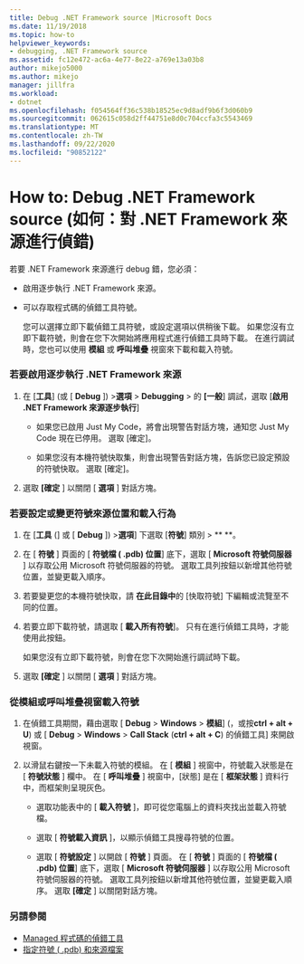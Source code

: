 ```yaml
---
title: Debug .NET Framework source |Microsoft Docs
ms.date: 11/19/2018
ms.topic: how-to
helpviewer_keywords:
- debugging, .NET Framework source
ms.assetid: fc12e472-ac6a-4e77-8e22-a769e13a03b8
author: mikejo5000
ms.author: mikejo
manager: jillfra
ms.workload:
- dotnet
ms.openlocfilehash: f054564ff36c538b18525ec9d8adf9b6f3d060b9
ms.sourcegitcommit: 062615c058d2ff44751e8d0c704ccfa3c5543469
ms.translationtype: MT
ms.contentlocale: zh-TW
ms.lasthandoff: 09/22/2020
ms.locfileid: "90852122"
---
```

# <a name="how-to-debug-net-framework-source"></a>How to: Debug .NET Framework source (如何：對 .NET Framework 來源進行偵錯)

若要 .NET Framework 來源進行 debug 錯，您必須：

- 啟用逐步執行 .NET Framework 來源。

- 可以存取程式碼的偵錯工具符號。

  您可以選擇立即下載偵錯工具符號，或設定選項以供稍後下載。 如果您沒有立即下載符號，則會在您下次開始將應用程式進行偵錯工具時下載。 在進行調試時，您也可以使用 **模組** 或 **呼叫堆疊** 視窗來下載和載入符號。

### <a name="to-enable-stepping-into-net-framework-source"></a>若要啟用逐步執行 .NET Framework 來源

1. 在 [**工具**] (或 [ **Debug** ]) >**選項**  >  **Debugging**  >  的 **[一般**] 調試，選取 [**啟用 .NET Framework 來源逐步執行**]

   - 如果您已啟用 Just My Code，將會出現警告對話方塊，通知您 Just My Code 現在已停用。 選取 [確定]。

   - 如果您沒有本機符號快取集，則會出現警告對話方塊，告訴您已設定預設的符號快取。 選取 [確定]。

1. 選取 **[確定** ] 以關閉 [ **選項** ] 對話方塊。

### <a name="to-set-or-change-symbol-source-locations-and-loading-behavior"></a>若要設定或變更符號來源位置和載入行為

1. 在 [**工具** (] 或 [ **Debug** ]) >**選項**] 下選取 [**符號**] 類別  >  ** **。

1. 在 [ **符號** ] 頁面的 [ **符號檔 ( .pdb) 位置**] 底下，選取 [ **Microsoft 符號伺服器** ] 以存取公用 Microsoft 符號伺服器的符號。 選取工具列按鈕以新增其他符號位置，並變更載入順序。

1. 若要變更您的本機符號快取，請 **在此目錄中**的 [快取符號] 下編輯或流覽至不同的位置。

1. 若要立即下載符號，請選取 [ **載入所有符號**]。 只有在進行偵錯工具時，才能使用此按鈕。

   如果您沒有立即下載符號，則會在您下次開始進行調試時下載。

1. 選取 **[確定** ] 以關閉 [ **選項** ] 對話方塊。

### <a name="to-load-symbols-from-the-modules-or-call-stack-windows"></a>從模組或呼叫堆疊視窗載入符號

1. 在偵錯工具期間，藉由選取 [ **Debug**  >  **Windows**  >  **模組**] (，或按**ctrl + alt + U**) 或 [ **Debug**  >  **Windows**  >  **Call Stack** (**ctrl + alt + C**) 的偵錯工具] 來開啟視窗。

1. 以滑鼠右鍵按一下未載入符號的模組。 在 [ **模組** ] 視窗中，符號載入狀態是在 [ **符號狀態** ] 欄中。 在 [ **呼叫堆疊** ] 視窗中，[狀態] 是在 [ **框架狀態** ] 資料行中，而框架則呈現灰色。

   - 選取功能表中的 [ **載入符號** ]，即可從您電腦上的資料夾找出並載入符號檔。

   - 選取 [ **符號載入資訊** ]，以顯示偵錯工具搜尋符號的位置。

   - 選取 [ **符號設定** ] 以開啟 [ **符號** ] 頁面。 在 [ **符號** ] 頁面的 [ **符號檔 ( .pdb) 位置**] 底下，選取 [ **Microsoft 符號伺服器** ] 以存取公用 Microsoft 符號伺服器的符號。 選取工具列按鈕以新增其他符號位置，並變更載入順序。 選取 **[確定** ] 以關閉對話方塊。

### <a name="see-also"></a>另請參閱
- [Managed 程式碼的偵錯工具](../debugger/debugging-managed-code.md)
- [指定符號 ( .pdb) 和來源檔案](../debugger/specify-symbol-dot-pdb-and-source-files-in-the-visual-studio-debugger.md)